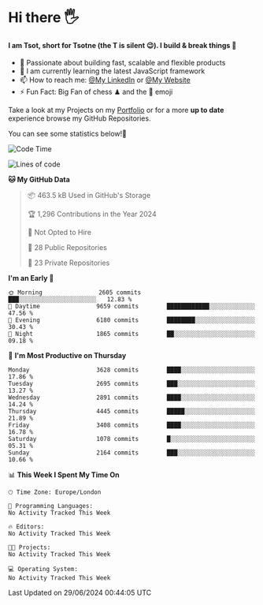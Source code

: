# Hi there :raised_hand_with_fingers_splayed:
#### I am Tsot, short for Tsotne (the T is silent :wink:). I build & break things :space_invader:
- :telescope: Passionate about building fast, scalable and flexible products
- :seedling: I am currently learning the latest JavaScript framework 
- :mailbox: How to reach me: [@My LinkedIn](https://www.linkedin.com/in/tsotne-gvadzabia/) or [@My Website](https://tsotne.co.uk/contact)
- :zap: Fun Fact: Big Fan of chess ♟ and the 👾 emoji

Take a look at my Projects on my [Portfolio](https://tsotne.co.uk/) or for a more **up to date** experience browse my GitHub Repositories.

You can see some statistics below!:space_invader:
<!--START_SECTION:waka-->
![Code Time](http://img.shields.io/badge/Code%20Time-761%20hrs%202%20mins-blue)

![Lines of code](https://img.shields.io/badge/From%20Hello%20World%20I%27ve%20Written-6.7%20million%20lines%20of%20code-blue)

**🐱 My GitHub Data** 

> 📦 463.5 kB Used in GitHub's Storage 
 > 
> 🏆 1,296 Contributions in the Year 2024
 > 
> 🚫 Not Opted to Hire
 > 
> 📜 28 Public Repositories 
 > 
> 🔑 23 Private Repositories 
 > 
**I'm an Early 🐤** 

```text
🌞 Morning                2605 commits        ███░░░░░░░░░░░░░░░░░░░░░░   12.83 % 
🌆 Daytime                9659 commits        ████████████░░░░░░░░░░░░░   47.56 % 
🌃 Evening                6180 commits        ████████░░░░░░░░░░░░░░░░░   30.43 % 
🌙 Night                  1865 commits        ██░░░░░░░░░░░░░░░░░░░░░░░   09.18 % 
```
📅 **I'm Most Productive on Thursday** 

```text
Monday                   3628 commits        ████░░░░░░░░░░░░░░░░░░░░░   17.86 % 
Tuesday                  2695 commits        ███░░░░░░░░░░░░░░░░░░░░░░   13.27 % 
Wednesday                2891 commits        ████░░░░░░░░░░░░░░░░░░░░░   14.24 % 
Thursday                 4445 commits        █████░░░░░░░░░░░░░░░░░░░░   21.89 % 
Friday                   3408 commits        ████░░░░░░░░░░░░░░░░░░░░░   16.78 % 
Saturday                 1078 commits        █░░░░░░░░░░░░░░░░░░░░░░░░   05.31 % 
Sunday                   2164 commits        ███░░░░░░░░░░░░░░░░░░░░░░   10.66 % 
```


📊 **This Week I Spent My Time On** 

```text
🕑︎ Time Zone: Europe/London

💬 Programming Languages: 
No Activity Tracked This Week

🔥 Editors: 
No Activity Tracked This Week

🐱‍💻 Projects: 
No Activity Tracked This Week

💻 Operating System: 
No Activity Tracked This Week
```


 Last Updated on 29/06/2024 00:44:05 UTC
<!--END_SECTION:waka-->
